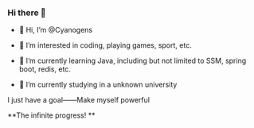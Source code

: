### Hi there 👋

- 👋 Hi, I’m @Cyanogens
- 👀 I’m interested in coding, playing games, sport, etc.
- 🌱 I’m currently learning Java, including but not limited to SSM, spring boot, redis, etc.

- 🔭 I’m currently studying in a unknown university

I just have a goal——Make myself powerful

**The infinite progress! **

